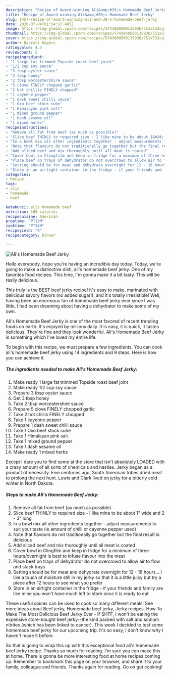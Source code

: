 ```yaml
---
description: "Recipe of Award-winning Ali&amp;#39;s Homemade Beef Jerky"
title: "Recipe of Award-winning Ali&amp;#39;s Homemade Beef Jerky"
slug: 1457-recipe-of-award-winning-ali-and-39-s-homemade-beef-jerky
date: 2020-07-04T01:54:17.405Z
image: https://img-global.cpcdn.com/recipes/5743860500135936/751x532cq70/alis-homemade-beef-jerky-recipe-main-photo.jpg
thumbnail: https://img-global.cpcdn.com/recipes/5743860500135936/751x532cq70/alis-homemade-beef-jerky-recipe-main-photo.jpg
cover: https://img-global.cpcdn.com/recipes/5743860500135936/751x532cq70/alis-homemade-beef-jerky-recipe-main-photo.jpg
author: Darrell Rogers
ratingvalue: 4.4
reviewcount: 5
recipeingredient:
- "1 large fat trimmed Topside roast beef joint"
- "1/2 cup soy sauce"
- "3 tbsp oyster sauce"
- "3 tbsp honey"
- "2 tbsp worcestershire sauce"
- "5 clove FINELY chopped garlic"
- "2 hot chillis FINELY chopped"
- "1 cayenne pepper"
- "1 dash sweet chilli sauce"
- "1 Oxo beef stock cube"
- "1 Himalayan pink salt"
- "1 mixed ground pepper"
- "1 dash sesame oil"
- "1 mixed herbs"
recipeinstructions:
- "Remove all fat from beef (as much as possible)"
- "Slice beef THINLY to required size - I like mine to be about 1&#34; wide and 2 - 3&#34; long"
- "In a bowl mix all other ingredients together - adjust measurements to suit your taste (ie amount of chilli or cayenne pepper used)"
- "Note that flavours do not traditionally go together but the final result is delicious"
- "Add sliced beef and mix thoroughly until all meat is coated"
- "Cover bowl in Clingfilm and keep in fridge for a minimum of three hours/overnight is best to infuse flavour into the meat"
- "Place beef on trays of dehydrator do not overcrowd to allow air to flow and stack trays"
- "Setting should be for meat and dehydrate overnight for 12 - 16 hours....I like a touch of moisture still in my jerky so that it is a little juicy but try a piece after 12 hours to see what you prefer"
- "Store in an airtight container in the fridge - if your friends and family are like mine you won&#39;t have much left to store once it is ready to eat"
categories:
- Recipe
tags:
- alis
- homemade
- beef

katakunci: alis homemade beef 
nutrition: 165 calories
recipecuisine: American
preptime: "PT13M"
cooktime: "PT34M"
recipeyield: "4"
recipecategory: Dinner

---
```



![Ali&#39;s Homemade Beef Jerky](https://img-global.cpcdn.com/recipes/5743860500135936/751x532cq70/alis-homemade-beef-jerky-recipe-main-photo.jpg)

Hello everybody, hope you're having an incredible day today. Today, we're going to make a distinctive dish, ali&#39;s homemade beef jerky. One of my favorites food recipes. This time, I'm gonna make it a bit tasty. This will be really delicious.

This truly is the BEST beef jerky recipe! It&#39;s easy to make, marinated with delicious savory flavors (no added sugar!), and it&#39;s totally irresistible! Well, having been an enormous fan of homemade beef jerky ever since I was little, I had been dreaming about having a dehydrator to make some of my own.

Ali&#39;s Homemade Beef Jerky is one of the most favored of recent trending foods on earth. It's enjoyed by millions daily. It is easy, it is quick, it tastes delicious. They're fine and they look wonderful. Ali&#39;s Homemade Beef Jerky is something which I've loved my entire life.


To begin with this recipe, we must prepare a few ingredients. You can cook ali&#39;s homemade beef jerky using 14 ingredients and 9 steps. Here is how you can achieve it.

<!--inarticleads1-->

##### The ingredients needed to make Ali&#39;s Homemade Beef Jerky:

1. Make ready 1 large fat trimmed Topside roast beef joint
1. Make ready 1/2 cup soy sauce
1. Prepare 3 tbsp oyster sauce
1. Get 3 tbsp honey
1. Take 2 tbsp worcestershire sauce
1. Prepare 5 clove FINELY chopped garlic
1. Take 2 hot chillis FINELY chopped
1. Take 1 cayenne pepper
1. Prepare 1 dash sweet chilli sauce
1. Take 1 Oxo beef stock cube
1. Take 1 Himalayan pink salt
1. Take 1 mixed ground pepper
1. Take 1 dash sesame oil
1. Make ready 1 mixed herbs


Except I dare you to find some at the store that isn&#39;t absolutely LOADED with a crazy amount of all sorts of chemicals and nasties. Jerky began as a product of necessity. Five centuries ago, South American tribes dried meat to prolong the next hunt. Lewis and Clark lived on jerky for a bitterly cold winter in North Dakota. 

<!--inarticleads2-->

##### Steps to make Ali&#39;s Homemade Beef Jerky:

1. Remove all fat from beef (as much as possible)
1. Slice beef THINLY to required size - I like mine to be about 1&#34; wide and 2 - 3&#34; long
1. In a bowl mix all other ingredients together - adjust measurements to suit your taste (ie amount of chilli or cayenne pepper used)
1. Note that flavours do not traditionally go together but the final result is delicious
1. Add sliced beef and mix thoroughly until all meat is coated
1. Cover bowl in Clingfilm and keep in fridge for a minimum of three hours/overnight is best to infuse flavour into the meat
1. Place beef on trays of dehydrator do not overcrowd to allow air to flow and stack trays
1. Setting should be for meat and dehydrate overnight for 12 - 16 hours....I like a touch of moisture still in my jerky so that it is a little juicy but try a piece after 12 hours to see what you prefer
1. Store in an airtight container in the fridge - if your friends and family are like mine you won&#39;t have much left to store once it is ready to eat


These useful spices can be used to cook so many different meals! See more ideas about Beef jerky, Homemade beef jerky, Jerky recipes. How To Make The Most Delicious Beef Jerky Ever - If SHTF, I won&#39;t be eating the expensive store-bought beef jerky--the kind packed with salt and sodium nitrites (which has been linked to cancer). This week I decided to test some homemade beef jerky for our upcoming trip. It&#39;s so easy, I don&#39;t know why I haven&#39;t made it before. 

So that is going to wrap this up with this exceptional food ali&#39;s homemade beef jerky recipe. Thanks so much for reading. I'm sure you can make this at home. There is gonna be more interesting food at home recipes coming up. Remember to bookmark this page on your browser, and share it to your family, colleague and friends. Thanks again for reading. Go on get cooking!
